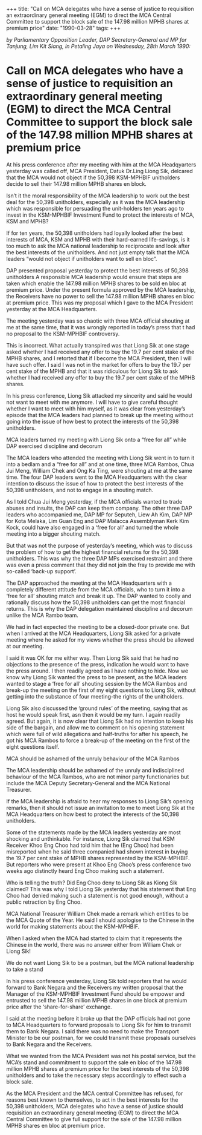 +++ 
title: "Call on MCA delegates who have a sense of justice to requisition an extraordinary general meeting (EGM) to direct the MCA Central Committee to support the block sale of the 147.98 million MPHB shares at premium price"
date: "1990-03-28"
tags:
+++

_by Parliamentary Opposition Leader, DAP Secretary-General and MP for Tanjung, Lim Kit Siang, in Petaling Jaya on Wednesday, 28th March 1990:_

# Call on MCA delegates who have a sense of justice to requisition an extraordinary general meeting (EGM) to direct the MCA Central Committee to support the block sale of the 147.98 million MPHB shares at premium price

At his press conference after my meeting with him at the MCA Headqyarters yesterday was called off, MCA President, Datuk Dr.Ling Liong Sik, delcared that the MCA would not object if the 50,398 KSM-MPHBIF unitholders decide to sell their 147.98 million MPHB shares en block.</u>

Isn’t it the moral responsibility of the MCA leadership to work out the best deal for the 50,398 unitholders, especially as it was the MCA leadership which was responsible for persuading the unit-holders ten years ago to invest in the KSM-MPHBIF Investment Fund to protect the interests of MCA, KSM and MPHB?

If for ten years, the 50,398 unitholders had loyally looked after the best interests of MCA, KSM and MPHB with their hard-earned life-savings, is it too much to ask the MCA national leadership to reciprocate and look after the best interests of the unitholders. And not just empty talk that the MCA leaders “would not object if unitholders want to sell en bloc”.

DAP presented proposal yesterday to protect the best interests of 50,398 unitholders
A responsible MCA leadership would ensure that steps are taken which enable the 147.98 million MPHB shares to be sold en bloc at premium price. Under the present formula approved by the MCA leadership, the Receivers have no power to sell the 147.98 million MPHB shares en bloc at premium price. This was my proposal which I gave to the MCA President yesterday at the MCA Headquarters.

The meeting yesterday was so chaotic with three MCA official shouting at me at the same time, that it was wrongly reported in today’s press that t had no proposal to the KSM-MPHBIF controversy.

This is incorrect. What actually transpired was that Liong Sik at one stage asked whether I had received any offer to buy the 19.7 per cent stake of the MPHB shares, and I retorted that if I become the MCA President, then I will have such offer. I said I was not in the market for offers to buy the 19.7 per cent stake of the MPHB and that it was ridiculous for Liong Sik to ask whether I had received any offer to buy the 19.7 per cent stake of the MPHB shares.

In his press conference, Liong Sik attacked my sincerity and said he would not want to meet with me anymore. I will have to give careful thought whether I want to meet with him myself, as it was clear from yesterday’s episode that the MCA leaders had planned to break up the meeting without going into the issue of how best to protect the interests  of the 50,398 unitholders.

MCA leaders turned my meeting with Liong Sik onto a “free for all” while DAP exercised discipline and decorum

The MCA leaders who attended the meeting with Liong Sik went in to turn it into a bedlam and a “free for all” and at one time, three MCA Rambos, Chua Jui Meng, William Chek and Ong Ka Ting, were shouting at me at the same time. The four DAP leaders went to the MCA Headquarters with the clear intention to discuss the issue of how to protect the best interests of the 50,398 unitholders, and not to engage in a shouting match.

As I told Chua Jui Meng yesterday, if the MCA officials wanted to trade abuses and insults, the DAP can keep them company. The other three DAP leaders who accompanied me, DAP MP for Seputeh, Liew Ah Kim, DAP MP for Kota Melaka, Lim Guan Eng and DAP Malacca Assemblyman Kerk Kim Kock, could have also engaged in a ‘free for all’ and turned the whole meeting into a bigger shouting match.

But that was not the purpose of yesterday’s meeting, which was to discuss the problem of how to get the highest financial returns for the 50,398 unitholders. This was why the three DAP MPs exercised restraint and there was even a press comment that they did not join the fray to provide me with so-called ‘back-up support’.

The DAP approached the meeting at the MCA Headquarters with a completely different attitude from the MCA officials, who to turn it into a ‘free for all’ shouting match and break it up. The DAP wanted to coolly and rationally discuss how the 50,398 unitholders can get the most financial returns. This is why the DAP delegation maintained discipline and decorum unlike the MCA Rambo team.

We had in fact expected the meeting to be a closed-door private one. But when I arrived at the MCA Headquarters, Liong Sik asked for a private meeting where he asked for my views whether the press should be allowed at our meeting.

I said it was OK for me either way. Then Liong Sik said that he had no objections to the presence of the press, indication he would want to have the press around. I then readily agreed as I have nothing to hide.
Now we know why Liong Sik wanted the press to be present, as the MCA leaders wanted  to stage a ‘free for all’ shouting session by the MCA Rambos and break-up the meeting on the first of my eight questions to Liong Sik, without getting into the substance of four meeting-the rights of the unitholders.

Liong Sik also discussed the ‘ground rules’ of the meeting, saying that as host he would speak first, asn then it would be my turn. I again readily agreed. But again, it is now clear that Liong Sik had no intention to keep his side of the bargain, and allow me to comment on his opening statement which were full of wild allegations and half-truths for after his speech, he got his MCA Rambos to force a break-up of the meeting on the first of the eight questions itself.

MCA should be ashamed of the unruly behaviour of the MCA Rambos

The MCA leadership should be ashamed of the unruly and indisciplined behaviour of the MCA Rambos, who are not minor party functionaries but include the MCA Deputy Secretary-General and the MCA National Treasurer.

If the MCA leadership is afraid to hear my responses to Liong Sik’s opening remarks, then it should not issue an invitation to me to meet Liong Sik at the MCA Headquarters on how best to protect the interests of the 50,398 unitholders.

Some of the statements made by the MCA leaders yesterday are most shocking and unthinkable. For instance, Liong Sik claimed that KSM Receiver Khoo Eng Choo had told him that he (Eng Choo) had been misreported when he said three companied had shown interest in buying the 19.7 per cent stake of MPHB shares represented by the KSM-MPHBIF. But reporters who were present at Khoo Eng Choo’s press conference two weeks ago distinctly heard Eng Choo making such a statement.

Who is telling the truth? Did Eng Choo deny to Liong Sik as Kiong Sik claimed? This was why I told Liong Sik yesterday that his statement that Eng Choo had denied making such a statement is not good enough, without a public retraction by Eng Choo.

MCA National Treasurer William Chek made a remark which entitles to be the MCA Quote of the Year. He said I should apologise to the Chinese in the world for making statements about the KSM-MPHBIF. 

When I asked when the MCA had started to claim that it represents the Chinese in the world, there was no answer either from William Chek or Liong Sik!

We do not want Liong Sik to be a postman, but the MCA national leadership to take a stand

In his press conference yesterday, Liong Sik told reporters that he would forward to Bank Negara and the Receivers my written proposal that the Manager of the KSM-MPHBIF Investment Fund should be empower and entrusted to sell the 147.98 million MPHB shares in one block at premium price after the ‘share-for-share’ exchange.

I said at the meeting before it broke up that the DAP officials had not gone to MCA Headquarters to forward proposals to Liong Sik for him to transmit them to Bank Negara. I said there was no need to make the Transport Minister to be our postman, for we could transmit these proposals ourselves to Bank Negara and the Receivers.

What we wanted from the MCA President was not his postal service, but the MCA’s stand and commitment to support the sale en bloc of the 147.98 million MPHB shares at premium price for the best interests of the 50,398 unitholders and to take the necessary steps accordingly to effect such a block sale.

As the MCA President and the MCA central Committee has refused, for reasons best known to themselves, to act in the best interests for the 50,398 unitholders, MCA delegates who have a sense of justice should requisition an extraordinary general meeting (EGM) to direct the MCA Central Committee to give full support for the sale of the 147.98 million MPHB shares en bloc at premium price.
 
